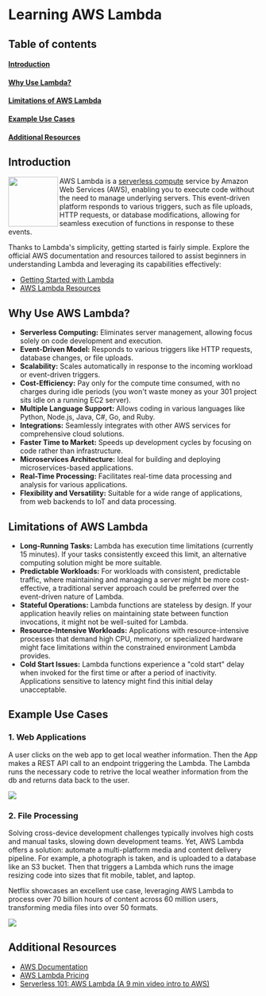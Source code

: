 # Learning AWS Lambda

## Table of contents

#### [Introduction](#Introduction-1)
#### [Why Use Lambda?](#why-use-aws-lambda-1)
#### [Limitations of AWS Lambda](#Limitations_of_AWS_Lambda-1)
#### [Example Use Cases](#example-use-cases-1)
#### [Additional Resources](#Additional-Resources-1)
## Introduction
<img src="https://miro.medium.com/v2/resize:fit:506/1*VKfs2PGyMm5FZfJD72kYCw.png" width="100" height="100" align="left">

AWS Lambda is a [serverless compute](https://en.wikipedia.org/wiki/Serverless_computing) service by Amazon Web Services (AWS), enabling you to execute code without the need to manage underlying servers. This event-driven platform responds to various triggers, such as file uploads, HTTP requests, or database modifications, allowing for seamless execution of functions in response to these events.

Thanks to Lambda's simplicity, getting started is fairly simple. Explore the official AWS documentation and resources tailored to assist beginners in understanding Lambda and leveraging its capabilities effectively:

- [Getting Started with Lambda](https://docs.aws.amazon.com/lambda/latest/dg/getting-started.html)
- [AWS Lambda Resources](https://aws.amazon.com/lambda/resources/?aws-lambda-resources-blog.sort-by=item.additionalFields.createdDate&aws-lambda-resources-blog.sort-order=desc)


## Why Use AWS Lambda?

- **Serverless Computing:** Eliminates server management, allowing focus solely on code development and execution.
- **Event-Driven Model:** Responds to various triggers like HTTP requests, database changes, or file uploads.
- **Scalability:** Scales automatically in response to the incoming workload or event-driven triggers.
- **Cost-Efficiency:** Pay only for the compute time consumed, with no charges during idle periods (you won't waste money as your 301 project sits idle on a running EC2 server).
- **Multiple Language Support:** Allows coding in various languages like Python, Node.js, Java, C#, Go, and Ruby.
- **Integrations:** Seamlessly integrates with other AWS services for comprehensive cloud solutions.
- **Faster Time to Market:** Speeds up development cycles by focusing on code rather than infrastructure.
- **Microservices Architecture:** Ideal for building and deploying microservices-based applications.
- **Real-Time Processing:** Facilitates real-time data processing and analysis for various applications.
- **Flexibility and Versatility:** Suitable for a wide range of applications, from web backends to IoT and data processing.

## Limitations of AWS Lambda 

- **Long-Running Tasks:** Lambda has execution time limitations (currently 15 minutes). If your tasks consistently exceed this limit, an alternative computing solution might be more suitable.
- **Predictable Workloads:** For workloads with consistent, predictable traffic, where maintaining and managing a server might be more cost-effective, a traditional server approach could be preferred over the event-driven nature of Lambda.
- **Stateful Operations:** Lambda functions are stateless by design. If your application heavily relies on maintaining state between function invocations, it might not be well-suited for Lambda.
- **Resource-Intensive Workloads:** Applications with resource-intensive processes that demand high CPU, memory, or specialized hardware might face limitations within the constrained environment Lambda provides.
- **Cold Start Issues:** Lambda functions experience a "cold start" delay when invoked for the first time or after a period of inactivity. Applications sensitive to latency might find this initial delay unacceptable.


## Example Use Cases
### 1. Web Applications

A user clicks on the web app to get local weather information. Then the App makes a REST API call to an endpoint triggering the Lambda. The Lambda runs the necessary code to retrive the local weather information from the db and returns data back to the user. 

<img src="https://d1.awsstatic.com/product-marketing/Lambda/Diagrams/product-page-diagram_Lambda-WebApplications%202.c7f8cf38e12cb1daae9965ca048e10d676094dc1.png">

### 2. File Processing 
Solving cross-device development challenges typically involves high costs and manual tasks, slowing down development teams. Yet, AWS Lambda offers a solution: automate a multi-platform media and content delivery pipeline. For example, a photograph is taken, and is uploaded to a database like an S3 bucket. Then that triggers a Lambda which runs the image resizing code into sizes that fit mobile, tablet, and laptop. 


Netflix showcases an excellent use case, leveraging AWS Lambda to process over 70 billion hours of content across 60 million users, transforming media files into over 50 formats.

<img src="https://d1.awsstatic.com/product-marketing/Lambda/Diagrams/product-page-diagram_Lambda-RealTimeFileProcessing.a59577de4b6471674a540b878b0b684e0249a18c.png">


## Additional Resources
- [AWS Documentation](https://docs.aws.amazon.com/amazondynamodb/latest/developerguide/Introduction.html)
- [AWS Lambda Pricing](https://aws.amazon.com/lambda/pricing/)
- [Serverless 101: AWS Lambda (A 9 min video intro to AWS)](https://aws.amazon.com/lambda/getting-started/)
